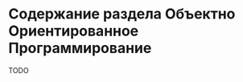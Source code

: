 Содержание раздела Объектно Ориентированное Программирование
============================================================
TODO
